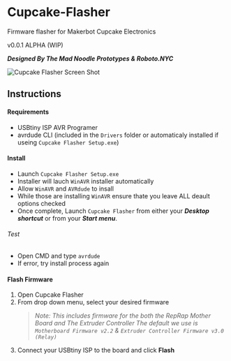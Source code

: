 # Cupcake-Flasher
Firmware flasher for Makerbot Cupcake Electronics

v0.0.1 ALPHA (WIP)

_**Designed By The Mad Noodle Prototypes & Roboto.NYC**_

![Cupcake Flasher Screen Shot](https://static.wixstatic.com/media/59d0ff_f8962ed15639492c8ae3b08d66449426~mv2.jpg)

Instructions
---

#### Requirements

- USBtiny ISP AVR Programer
- avrdude CLI (included in the `Drivers` folder or automaticaly installed if useing `Cupcake Flasher Setup.exe`)


#### **Install**
- Launch `Cupcake Flasher Setup.exe`
- Installer will lauch `WinAVR` installer automatically
- Allow `WinAVR` and `AVRdude` to insall
- While those are installing `WinAVR` ensure thate you leave ALL deault options checked
- Once complete, Launch `Cupcake Flasher` from either your _**Desktop shortcut**_ or from your _**Start menu**_.


###### Test
- Open CMD and type `avrdude`
- If error, try install process again


#### Flash Firmware

1. Open Cupcake Flasher
2. From drop down menu, select your desired firmware
    >_Note: This includes firmware for the both the RepRap Mother Board and The Extruder Controller
    The default we use is `Motherboard Firmware v2.2`  & `Extruder Controller Firmware v3.0 (Relay)`_
 3. Connect your USBtiny ISP to the board and click **Flash**
